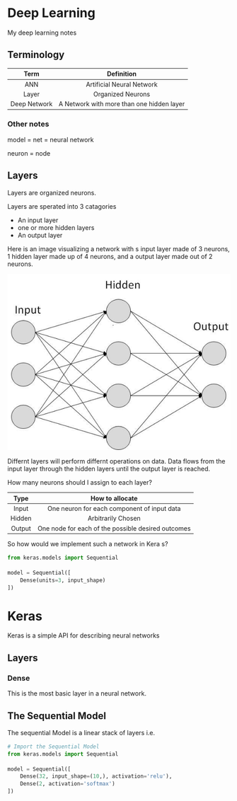 # Deep Learning

My deep learning  notes

## Terminology

| Term | Definition |
|:----:|:----------:|
| ANN  |  Artificial Neural Network  |
| Layer | Organized Neurons |
| Deep Network | A Network with more than one hidden layer |

### Other notes

model = net = neural network

neuron = node

## Layers

Layers are organized neurons.

Layers are sperated into 3 catagories

  - An input layer
  - one or more hidden layers
  - An output layer

Here is an image visualizing a network with s input layer made of 3 neurons, 1 hidden layer made up of 4 neurons, and a output layer made out of 2 neurons.

![An image of a neural network](images/neural-net.jpg)

Differnt layers will perform differnt operations on data. Data flows from the input layer through the hidden layers until the output layer is reached.

How many neurons should I assign to each layer?

| Type | How to allocate |
|:----:|:----:|
| Input | One neuron for each component of input data |
| Hidden | Arbitrarily Chosen |
| Output | One node for each of the possible desired outcomes |

So how would we implement such a network in Kera
s?

```python
from keras.models import Sequential

model = Sequential([
    Dense(units=3, input_shape)
])
```

# Keras

Keras is a simple API for describing neural networks

## Layers

### Dense

This is the most basic layer in a neural network.

## The Sequential Model

The sequential Model is a linear stack of layers i.e.

```python
# Import the Sequential Model
from keras.models import Sequential

model = Sequential([
    Dense(32, input_shape=(10,), activation='relu'),
    Dense(2, activation='softmax')
])
```